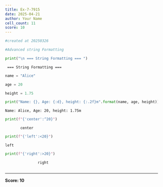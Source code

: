 ```yaml
---
title: Ex-7-7915
date: 2025-04-21
author: Your Name
cell_count: 11
score: 10
---
```


```python
#created at 20250326
```


```python
#Advanced string Formatting
```


```python
print("\n === String Formatting === ")
```

    
     === String Formatting === 



```python
name = "Alice"
```


```python
age = 20
```


```python
height = 1.75
```


```python
print("Name: {}, Age: {:d}, height: {:.2f}m".format(name, age, height))
```

    Name: Alice, Age: 20, height: 1.75m



```python
print(f"{'center':^20}")
```

           center       



```python
print(f"{'left':<20}")
```

    left                



```python
print(f"{'right':>20}")
```

                   right



```python

```


---
**Score: 10**